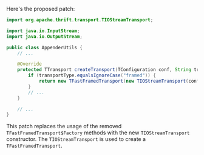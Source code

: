 Here's the proposed patch:

```java
import org.apache.thrift.transport.TIOStreamTransport;

import java.io.InputStream;
import java.io.OutputStream;

public class AppenderUtils {
    // ...

    @Override
    protected TTransport createTransport(TConfiguration conf, String transportType) throws TTransportException {
        if (transportType.equalsIgnoreCase("framed")) {
            return new TFastFramedTransport(new TIOStreamTransport(conf, new ByteArrayInputStream(new byte[0]), new ByteArrayOutputStream()));
        }
        // ...
    }

    // ...
}
```

This patch replaces the usage of the removed `TFastFramedTransport$Factory` methods with the new `TIOStreamTransport` constructor. The `TIOStreamTransport` is used to create a `TFastFramedTransport`.